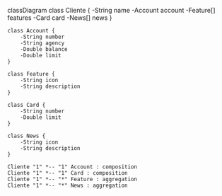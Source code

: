 classDiagram
class Cliente {
-String name
-Account account
-Feature[] features
-Card card
-News[] news
}

    class Account {
        -String number
        -String agency
        -Double balance
        -Double limit
    }

    class Feature {
        -String icon
        -String description
    }

    class Card {
        -String number
        -Double limit
    }

    class News {
        -String icon
        -String description
    }

    Cliente "1" *-- "1" Account : composition
    Cliente "1" *-- "1" Card : composition
    Cliente "1" *-- "*" Feature : aggregation
    Cliente "1" *-- "*" News : aggregation